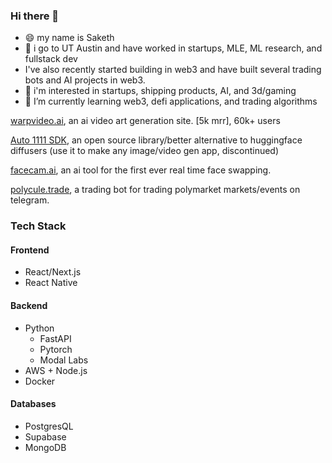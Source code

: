 ### Hi there 👋

- 😄 my name is Saketh
- 🏫 i go to UT Austin and have worked in startups, MLE, ML research, and fullstack dev
- I've also recently started building in web3 and have built several trading bots and AI projects in web3. 
- 🔭 i'm interested in startups, shipping products, AI, and 3d/gaming
- 🌱 I’m currently learning web3, defi applications, and trading algorithms

[warpvideo.ai](https://warpvideo.ai/), an ai video art generation site. [5k mrr], 60k+ users

[Auto 1111 SDK](https://github.com/Auto1111SDK/Auto1111SDK), an open source library/better alternative to huggingface diffusers (use it to make any image/video gen app, discontinued)

[facecam.ai](https://www.facecam.ai/), an ai tool for the first ever real time face swapping.

[polycule.trade](https://www.polycule.trade/), a trading bot for trading polymarket markets/events on telegram. 

### Tech Stack
#### Frontend
* React/Next.js
* React Native
#### Backend
* Python
  * FastAPI
  * Pytorch
  * Modal Labs
* AWS + Node.js
* Docker
#### Databases
* PostgresQL
* Supabase
* MongoDB
